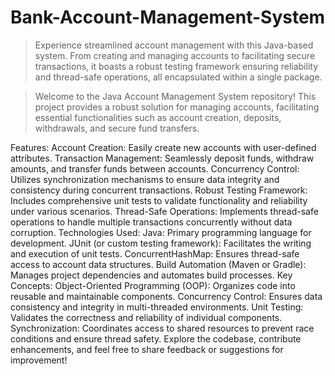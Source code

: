 # Bank-Account-Management-System
> Experience streamlined account management with this Java-based system. From creating and managing accounts to facilitating secure transactions, it boasts a robust testing framework ensuring reliability and thread-safe operations, all encapsulated within a single package.

> Welcome to the Java Account Management System repository! This project provides a robust solution for managing accounts, facilitating essential functionalities such as account creation, deposits, withdrawals, and secure fund transfers.

Features:
Account Creation: Easily create new accounts with user-defined attributes.
Transaction Management: Seamlessly deposit funds, withdraw amounts, and transfer funds between accounts.
Concurrency Control: Utilizes synchronization mechanisms to ensure data integrity and consistency during concurrent transactions.
Robust Testing Framework: Includes comprehensive unit tests to validate functionality and reliability under various scenarios.
Thread-Safe Operations: Implements thread-safe operations to handle multiple transactions concurrently without data corruption.
Technologies Used:
Java: Primary programming language for development.
JUnit (or custom testing framework): Facilitates the writing and execution of unit tests.
ConcurrentHashMap: Ensures thread-safe access to account data structures.
Build Automation (Maven or Gradle): Manages project dependencies and automates build processes.
Key Concepts:
Object-Oriented Programming (OOP): Organizes code into reusable and maintainable components.
Concurrency Control: Ensures data consistency and integrity in multi-threaded environments.
Unit Testing: Validates the correctness and reliability of individual components.
Synchronization: Coordinates access to shared resources to prevent race conditions and ensure thread safety.
Explore the codebase, contribute enhancements, and feel free to share feedback or suggestions for improvement!
